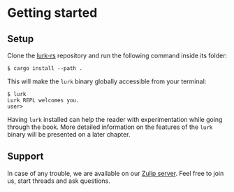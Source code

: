 # Getting started

## Setup

Clone the [lurk-rs](https://github.com/argumentcomputer/lurk-rs) repository and run the following command inside its folder:

```
$ cargo install --path .
```

This will make the `lurk` binary globally accessible from your terminal:

```
$ lurk
Lurk REPL welcomes you.
user> 
```

Having `lurk` installed can help the reader with experimentation while going through the book.
More detailed information on the features of the `lurk` binary will be presented on a later chapter.

## Support

In case of any trouble, we are available on our [Zulip server](https://zulip.argument.xyz).
Feel free to join us, start threads and ask questions.
